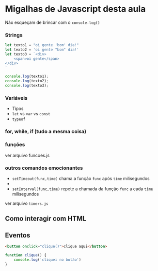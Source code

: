 # Migalhas de Javascript desta aula

Não esqueçam de brincar com o ```console.log()```

### Strings

~~~js
let texto1 = "oi gente 'bom' dia!"
let texto2 = 'oi gente "bom" dia!'
let texto3 = `<div>
    <span>oi gente</span>
</div>
`

console.log(texto1);
console.log(texto2);
console.log(texto3);
~~~

### Variáveis

* Tipos
* ```let``` vs ```var``` vs ```const```
* ```typeof```

### for, while, if (tudo a mesma coisa)

### funções

ver arquivo funcoes.js

### outros comandos emocionantes

* ```setTimeout(func,time)``` chama a função ```func``` após ```time``` milisegundos 
* 
* ```setInterval(func,time)``` repete a chamada da função ```func``` a cada ```time``` milisegundos 

ver arquivo ```timers.js```

## Como interagir com HTML

## Eventos

~~~html
<button onclick="clique()">clique aqui</button>
~~~

~~~js
function clique() {
    console.log('cliquei no botão')
}
~~~
